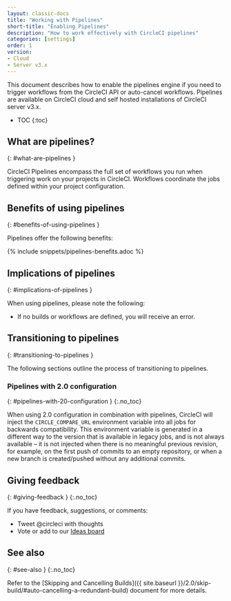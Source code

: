```yaml
---
layout: classic-docs
title: "Working with Pipelines"
short-title: "Enabling Pipelines"
description: "How to work effectively with CircleCI pipelines"
categories: [settings]
order: 1
version:
- Cloud
- Server v3.x
---
```


This document describes how to enable the pipelines engine if you need to trigger workflows from the CircleCI API or auto-cancel workflows. Pipelines are available on CircleCI cloud and self hosted installations of CircleCI server v3.x.

* TOC
{:toc}

## What are pipelines?
{: #what-are-pipelines }

CircleCI Pipelines encompass the full set of workflows you run when triggering work on your projects in CircleCI. Workflows coordinate the jobs defined within your project configuration.

## Benefits of using pipelines
{: #benefits-of-using-pipelines }

Pipelines offer the following benefits:

{% include snippets/pipelines-benefits.adoc %}

## Implications of pipelines
{: #implications-of-pipelines }

When using pipelines, please note the following:

- If no builds or workflows are defined, you will receive an error.

## Transitioning to pipelines
{: #transitioning-to-pipelines }

The following sections outline the process of transitioning to pipelines.

### Pipelines with 2.0 configuration
{: #pipelines-with-20-configuration }
{:.no_toc}

When using 2.0 configuration in combination with pipelines, CircleCI will inject the `CIRCLE_COMPARE_URL` environment variable into all jobs for backwards compatibility. This environment variable is generated in a different way to the version that is available in legacy jobs, and is not always available – it is not injected when there is no meaningful previous revision, for example, on the first push of commits to an empty repository, or when a new branch is created/pushed without any additional commits.

## Giving feedback
{: #giving-feedback }
{:.no_toc}

If you have feedback, suggestions, or comments:

- Tweet @circleci with thoughts
- Vote or add to our [Ideas board](https://ideas.circleci.com/)

## See also
{: #see-also }
{:.no_toc}

Refer to the [Skipping and Cancelling Builds]({{ site.baseurl }}/2.0/skip-build/#auto-cancelling-a-redundant-build) document for more details.
